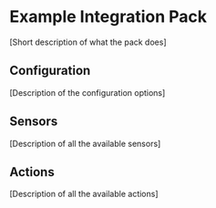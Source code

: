 # Example Integration Pack

[Short description of what the pack does]

## Configuration

[Description of the configuration options]

## Sensors

[Description of all the available sensors]

## Actions

[Description of all the available actions]
